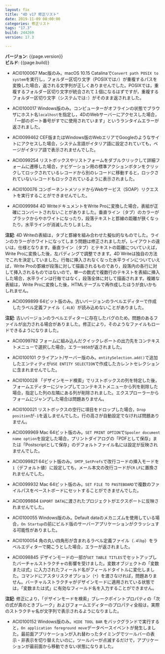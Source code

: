 ```yaml
---
layout: fix
title: "4D v17 修正リスト"
date: 2019-11-09 08:00:00
categories: 修正リスト
tags: "17.3"  
build: 244269
version: 17.3

---
```


**バージョン**: {{page.version}}  
**ビルド**: {{page.build}}  

* ACI0100067 Mac版のみ。macOS 10.15 Catalinaで``Convert path POSIX to system``を実行し，フォルダー区切り文字（POSIXでは``/``）が重複するパスを変換した場合，返される文字列が正しくありませんでした。POSIXでは，重複するフォルダー区切り文字が統合されて１個になるはずですが，重複するフォルダー区切り文字（システムでは``:``）がそのまま返されました。

* ACI0100017 Windows版のみ。コンピューターがオフラインの状態でブラウザにホスト名``localhost``を指定し，4DのWebサーバーにアクセスした場合，「一部のポート番号がすでに使用されています」というランタイムエラーが返されました。

* ACI0099462 CEF版またはWindows版のWebエリアでGoogleのようなサイトにアクセスした場合，システム言語がイタリア語に設定されていても，ページがイタリア語で表示されませんでした。

* ACI0099254 リストボックスやリストフォームをダブルクリックして詳細フォームに遷移した場合，ナビゲーション用の標準アクションボタンをクリックしてロックされているレコードから別のレコードに移動すると，ロックされていないレコードもロックされているように表示されました。

* ACI0100076 コンポーネントメソッドからWebサービス（SOAP）リクエストを実行することができませんでした。

* ACI0099984 4D WriteドキュメントをWrite Proに変換した場合，表組が正確にコンバートされないことがありました。垂直ライン（タブ）のカラーがブラックからやホワイトになったり，段落テキストと罫線の距離が狭くなったり，水平ラインが消滅したりしました。

**注記**: 4D Writeの表組は，タブと罫線を組み合わせた擬似的なものでした。ラインのカラーがホワイトになってしまう問題は修正されましたが，レイアウトの違いは，仕様となります。垂直ライン（タブ）とテキストの距離についていえば，Write Proに変換した後，左パディングで調整できます。4D Writeは独自の方法でこれを決定していました。行毎に挿入されなくなった水平ラインについていえば，Write Proの罫線が段落に対して描画されるものであり，段落内の各行に対して挿入されるものではないので，単一の数式で複数行のテキストを表組に挿入した場合，水平ラインは行毎ではなく，段落全体に対して描画されます。複雑な表組は，Write Proに変換した後，HTMLテーブルで再作成したほうが良いかもしれません。

* ACI0099899 64ビット版のみ。古いバージョンのラベルエディターで作成したラベル定義ファイル（``.4LB``）が読み込めないことがありました。

**注記**: 古いバージョンのラベルエディターに存在したバグのため，問題のあるファイルが出力される場合がありました。修正により，そのようなファイルもロードできるようになりました。

* ACI0099782 フォームに組み込んだクイックレポートの出力先をコンテキストメニューで選択した場合，エラー``9850``が返されました。

* ACI0100101 クライアント/サーバー版のみ。``entitySelection.add()``で追加したエンティティが``USE ENTITY SELECTION``で作成したカレントセレクションに含まれませんでした。

* ACI0100028 「デザインモード検索」でリストボックスの列を特定した後，フォームエディターにジャンプしてコンテキストメニューから列を削除した場合，指定した列の左隣にある列が削除されました。エクスプローラーからフォームにジャンプした場合は問題ありません。

* ACI0100021 リストボックスの空行に項目をドロップした場合，``Drop position``が``-1``を返しませんでした。行の高さが自動設定でなければ問題ありません。

* ACI0099969 Mac 64ビット版のみ。``SET PRINT OPTION``で``Spooler document name option``を設定した場合，プリントダイアログの「PDFとして保存」または「Postscriptとして保存」のデフォルトファイル名には設定が反映されませんでした。

* ACI0099821 64ビット版のみ。``SMTP_SetPrefs``で改行コードの挿入モードを``1``（デフォルト値）に設定しても，メール本文の改行コードが``CR`` ``LF``に置換されませんでした。

* ACI0099932 Mac 64ビット版のみ。``SET FILE TO PASTEBOARD``で複数のファイルパスをペーストボードにセットすることができませんでした。

* ACI0099884 ``EXPORT DATA``に渡されたプロジェクトがエクスポートに反映されませんでした。

* ACI0100055 Windows版のみ。Default dataのメカニズムを使用している場合，``On Startup``の前にビルド版のサーバーアプリケーションがクラッシュする可能性がありました。

* ACI0100054 角の丸い四角形が含まれるラベル定義ファイル（``.4lbp``）をラベルエディターで開こうとした場合，エラーが返されました。

* ACI0098845 デザインモードの一部が``SET TABLE TITLES``でセットアップしたバーチャルストラクチャの影響を受けました。変数オブジェクトの「変数または式」に入力されたフィールド名がフィールドタイトルに変化しました。コマンドにアスタリスクオプション（``*``）を渡さなければ，問題ありません。バーチャルストラクチャがデザインモードに適用されている状態では，「変数または式」に有効なフィールド名を入力することができません。

**注記**: 修正により，「デザインモードを検索」ブレークポイントプロパティの「次の式が真のときブレーク」およびフォームエディターのプロパティ全般は，実際のストラクチャ名が文字列で表示されるようになりました。

* ACI0100152 Windows版のみ。``HIDE TOOL BAR`` をバックグランドで実行すると，``On application foreground move``データベースイベントが発生しました。最前面アプリケーションが入れ替わったタイミングでツールバーの表示・非表示を切り替えたいのに，ツールバーが点滅するだけで，アプリケーションが最前面から移動できない状態になりました。
